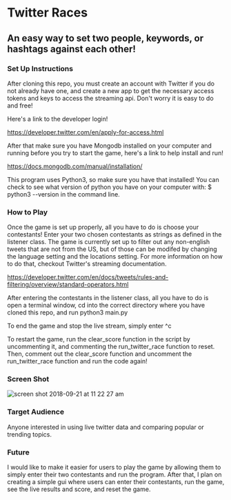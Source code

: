 # Twitter Races

## An easy way to set two people, keywords, or hashtags against each other!

### Set Up Instructions
After cloning this repo, you must create an account with Twitter if you do not already have one, and create a new app to get the necessary access tokens and keys to access the streaming api. Don't worry it is easy to do and free!

Here's a link to the developer login!

https://developer.twitter.com/en/apply-for-access.html

After that make sure you have Mongodb installed on your computer and running before you try to start the game, here's a link to help install and run!

https://docs.mongodb.com/manual/installation/

This program uses Python3, so make sure you have that installed! You can check to see what version of python you have on your computer with: $ python3 --version in the command line.

### How to Play
Once the game is set up properly, all you have to do is choose your contestants!  Enter your two chosen contestants as strings as defined in the listener class.  The game is currently set up to filter out any non-english tweets that are not from the US, but of those can be modifed by changing the language setting and the locations setting.  For more information on how to do that, checkout Twitter's streaming documentation.

https://developer.twitter.com/en/docs/tweets/rules-and-filtering/overview/standard-operators.html

After entering the contestants in the listener class, all you have to do is open a terminal window, cd into the correct directory where you have cloned this repo, and run python3 main.py

To end the game and stop the live stream, simply enter ^c

To restart the game, run the clear_score function in the script by uncommenting it, and commenting the run_twitter_race function to reset.  Then, comment out the clear_score function and uncomment the run_twitter_race function and run the code again!

### Screen Shot
![screen shot 2018-09-21 at 11 22 27 am](https://user-images.githubusercontent.com/38081935/45899189-036a3600-bd91-11e8-8a26-33d295e9ca5c.png)


### Target Audience
Anyone interested in using live twitter data and comparing popular or trending topics.  

### Future
I would like to make it easier for users to play the game by allowing them to simply enter their two contestants and run the program.  After that, I plan on creating a simple gui where users can enter their contestants, run the game, see the live results and score, and reset the game.
